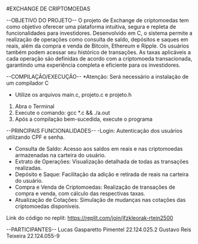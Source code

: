 #EXCHANGE DE CRIPTOMOEDAS

--OBJETIVO DO PROJETO--
O projeto de Exchange de criptomoedas tem como objetivo oferecer uma plataforma intuitiva, segura e repleta de funcionalidades para investidores. Desenvolvido em C, o sistema permite a realização de operações como consulta de saldo, depósitos e saques em reais, além da compra e venda de Bitcoin, Ethereum e Ripple. Os usuários também podem acessar seu histórico de transações. As taxas aplicáveis a cada operação são definidas de acordo com a criptomoeda transacionada, garantindo uma experiência completa e eficiente para os investidores.

--COMPILAÇÃO/EXECUÇÃO--
*Atenção: Será necessário a instalação de um compilador C
- Utilize os arquivos main.c, projeto.c e projeto.h

1.	Abra o Terminal
2.	Execute o comando: gcc *.c && ./a.out
3.	Após a compilação bem-sucedida, execute o programa 

--PRINCIPAIS FUNCIONALIDADES--
-Login: Autenticação dos usuários utilizando CPF e senha.
- Consulta de Saldo: Acesso aos saldos em reais e nas criptomoedas armazenadas na carteira do usuário.
- Extrato de Operações: Visualização detalhada de todas as transações realizadas.
- Depósito e Saque: Facilitação da adição e retirada de reais na carteira do usuário.
- Compra e Venda de Criptomoedas: Realização de transações de compra e venda, com cálculo das respectivas taxas.
- Atualização de Cotações: Simulação de mudanças nas cotações das criptomoedas disponíveis.

Link do código no replit: https://replit.com/join/jfzkleorak-rtein2500
	
--PARTICIPANTES--
Lucas Gasparetto Pimentel 22.124.025.2
Gustavo Reis Teixeira 22.124.055-9

